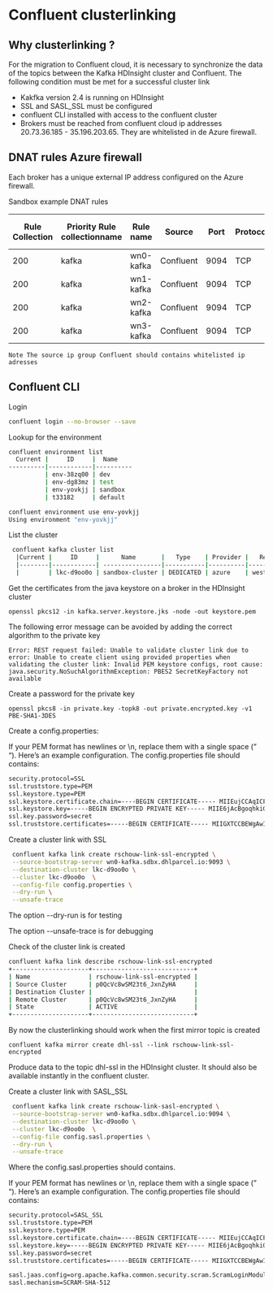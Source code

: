 # Confluent clusterlinking

## Why clusterlinking ?
For the migration to Confluent cloud, it is necessary to synchronize the data of the topics between the Kafka HDInsight cluster and Confluent.
The following condition must be met for a successful cluster link

- Kakfka version 2.4 is running on HDInsight
- SSL and SASL_SSL must be configured
- confluent CLI installed with access to the confluent cluster
- Brokers must be reached from confluent cloud ip addresses 20.73.36.185 - 35.196.203.65.  They are whitelisted in de Azure firewall.

## DNAT rules Azure firewall
Each broker has a unique external IP address configured on the Azure firewall. 

Sandbox example DNAT rules

| Rule Collection | Priority Rule collectionname | Rule name | Source    | Port | Protocol | Destination | Translated Address or FQDN |  Translated Port | Action |
|-----------------|------------------------------|-----------|-----------|------|----------|-------------|----------------------------|------------------|--------|
| 200             | kafka                        | wn0-kafka | Confluent | 9094 | TCP      | 20.76.230.43| 10.18.10.16                | 9094             | Dnat   |
| 200             | kafka                        | wn1-kafka | Confluent | 9094 | TCP      | 20.32.249.25| 10.18.10.17                | 9094             | Dnat   |
| 200             | kafka                        | wn2-kafka | Confluent | 9094 | TCP      | 20.13.48.244| 10.18.10.18                | 9094             | Dnat   |
| 200             | kafka                        | wn3-kafka | Confluent | 9094 | TCP      | 20.23.65.106| 10.18.10.15                | 9094             | Dnat   |

    Note The source ip group Confluent should contains whitelisted ip adresses

## Confluent CLI

Login 
```sh
confluent login --no-browser --save
```

Lookup for the environment
```sh
confluent environment list
  Current |     ID     |  Name
----------|------------|----------
          | env-38zq00 | dev
          | env-dg83mz | test
          | env-yovkjj | sandbox
          | t33182     | default
```

```sh
confluent environment use env-yovkjj
Using environment "env-yovkjj"
```

List the cluster
```sh
 confluent kafka cluster list
  |Current |     ID     |      Name       |   Type    | Provider |   Region   | Availability | Status |
  |--------|------------| ----------------|-----------|----------|------------|--------------|--------|
  |        | lkc-d9oo0o | sandbox-cluster | DEDICATED | azure    | westeurope | single-zone  | UP     |
```

Get the certificates from the java keystore on a broker in the HDInsight cluster

    openssl pkcs12 -in kafka.server.keystore.jks -node -out keystore.pem
The following error message can be avoided by adding the correct algorithm to the private key

    Error: REST request failed: Unable to validate cluster link due to error: Unable to create client using provided properties when validating the cluster link: Invalid PEM keystore configs, root cause: java.security.NoSuchAlgorithmException: PBES2 SecretKeyFactory not available
Create a password for the private key

    openssl pkcs8 -in private.key -topk8 -out private.encrypted.key -v1 PBE-SHA1-3DES 

Create a config.properties:

If your PEM format has newlines or \n, replace them with a single space (” “). Here’s an example configuration. The config.properties file should contains:
```sh
security.protocol=SSL
ssl.truststore.type=PEM
ssl.keystore.type=PEM
ssl.keystore.certificate.chain=----BEGIN CERTIFICATE----- MIIEujCCAqICFCyxuoa8oIqckVjgq347fHjMlh/jMA0GCSqGSIb3DQEBCwUAMIG9 MQswCQYDVQQGEwJOTDEQMA4GA1UECAwHVXRyZWNodDEQMA4GA1UEBwwHVXRyZWNo dDEMMAoGA1UECgwDREhMMQ4wDAYDVQQLDAVJbmZyYTFGMEQGA1UEAww9aG4wLWth ZmthLjJhajVwd2VrZm4yZXZlYmUxZXhnYXZjcmZmLmF4LmludGVybmFsLmNsb3Vk YXBwLm5ldDEkMCIGCSqGSIb3DQEJARYVcm9uYWxkLnNjaG91d0BkaGwuY29tMB4X  -----END CERTIFICATE-----
ssl.keystore.key=-----BEGIN ENCRYPTED PRIVATE KEY----- MIIE6jAcBgoqhkiG9w0BDAEDMA4ECCuKXaPqyrInAgIIAASCBMg63zo/0ctjGEa1 sQJWgdv7WMOWKVP2qANZ+vH4WHk0fibNEB+YHSOF03SlThMXtvJmzZMbrnP/hO6K LKXRtHqD4cbFEsEHjKIhblMi6uF2zQCIWwzXH+glkx0LQAKbZBKJ8sUKVuvxdHGo = -----END ENCRYPTED PRIVATE KEY-----
ssl.key.password=secret
ssl.truststore.certificates=-----BEGIN CERTIFICATE----- MIIGXTCCBEWgAwIBAgIUcYkOKTLkOX+Y4FOG1iJussmYq7swDQYJKoZIhvcNAQEL BQAwgb0xCzAJBgNVBAYTAk5MMRAwDgYDVQQIDAdVdHJlY2h0MRAwDgYDVQQHDAdV dHJlY2h0MQwwCgYDVQQKDANESEwxDjAMBgNVBAsMBUluZnJhMUYwRAYDVQQDDD1o bjAta2Fma2EuMmFqNXB3ZWtmbjJldmViZTFleGdhdmNyZmYuYXguaW50ZXJuYWwu = -----END CERTIFICATE-----
```


Create a cluster link with SSL
```sh
 confluent kafka link create rschouw-link-ssl-encrypted \
 --source-bootstrap-server wn0-kafka.sdbx.dhlparcel.io:9093 \
 --destination-cluster lkc-d9oo0o \
 --cluster lkc-d9oo0o  \
 --config-file config.properties \
 --dry-run \
 --unsafe-trace
```
The option --dry-run is for testing

The option --unsafe-trace is for debugging

Check of the cluster link is created

```sh
confluent kafka link describe rschouw-link-ssl-encrypted
+---------------------+----------------------------+
| Name                | rschouw-link-ssl-encrypted |
| Source Cluster      | p0QcVc8wSM23t6_JxnZyHA     |
| Destination Cluster |                            |
| Remote Cluster      | p0QcVc8wSM23t6_JxnZyHA     |
| State               | ACTIVE                     |
+---------------------+----------------------------+
```

By now the clusterlinking should work when the first mirror topic is created

    confluent kafka mirror create dhl-ssl --link rschouw-link-ssl-encrypted

Produce data to the topic dhl-ssl in the HDInsight cluster. It should also be available instantly in the confluent cluster.

Create a cluster link with SASL_SSL
```sh
 confluent kafka link create rschouw-link-sasl-encrypted \
 --source-bootstrap-server wn0-kafka.sdbx.dhlparcel.io:9094 \
 --destination-cluster lkc-d9oo0o \
 --cluster lkc-d9oo0o  \
 --config-file config.sasl.properties \
 --dry-run \
 --unsafe-trace
```
Where the config.sasl.properties should contains.

If your PEM format has newlines or \n, replace them with a single space (” “). Here’s an example configuration. The config.properties file should contains:
```sh
security.protocol=SASL_SSL
ssl.truststore.type=PEM
ssl.keystore.type=PEM
ssl.keystore.certificate.chain=----BEGIN CERTIFICATE----- MIIEujCCAqICFCyxuoa8oIqckVjgq347fHjMlh/jMA0GCSqGSIb3DQEBCwUAMIG9 MQswCQYDVQQGEwJOTDEQMA4GA1UECAwHVXRyZWNodDEQMA4GA1UEBwwHVXRyZWNo dDEMMAoGA1UECgwDREhMMQ4wDAYDVQQLDAVJbmZyYTFGMEQGA1UEAww9aG4wLWth ZmthLjJhajVwd2VrZm4yZXZlYmUxZXhnYXZjcmZmLmF4LmludGVybmFsLmNsb3Vk YXBwLm5ldDEkMCIGCSqGSIb3DQEJARYVcm9uYWxkLnNjaG91d0BkaGwuY29tMB4X  -----END CERTIFICATE-----
ssl.keystore.key=-----BEGIN ENCRYPTED PRIVATE KEY----- MIIE6jAcBgoqhkiG9w0BDAEDMA4ECCuKXaPqyrInAgIIAASCBMg63zo/0ctjGEa1 sQJWgdv7WMOWKVP2qANZ+vH4WHk0fibNEB+YHSOF03SlThMXtvJmzZMbrnP/hO6K LKXRtHqD4cbFEsEHjKIhblMi6uF2zQCIWwzXH+glkx0LQAKbZBKJ8sUKVuvxdHGo = -----END ENCRYPTED PRIVATE KEY-----
ssl.key.password=secret
ssl.truststore.certificates=-----BEGIN CERTIFICATE----- MIIGXTCCBEWgAwIBAgIUcYkOKTLkOX+Y4FOG1iJussmYq7swDQYJKoZIhvcNAQEL BQAwgb0xCzAJBgNVBAYTAk5MMRAwDgYDVQQIDAdVdHJlY2h0MRAwDgYDVQQHDAdV dHJlY2h0MQwwCgYDVQQKDANESEwxDjAMBgNVBAsMBUluZnJhMUYwRAYDVQQDDD1o bjAta2Fma2EuMmFqNXB3ZWtmbjJldmViZTFleGdhdmNyZmYuYXguaW50ZXJuYWwu = -----END CERTIFICATE-----

sasl.jaas.config=org.apache.kafka.common.security.scram.ScramLoginModule required username="user" password="secret";
sasl.mechanism=SCRAM-SHA-512
```






